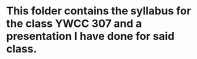 # This folder contains the syllabus for the class YWCC 307 and a presentation I have done for said class.

